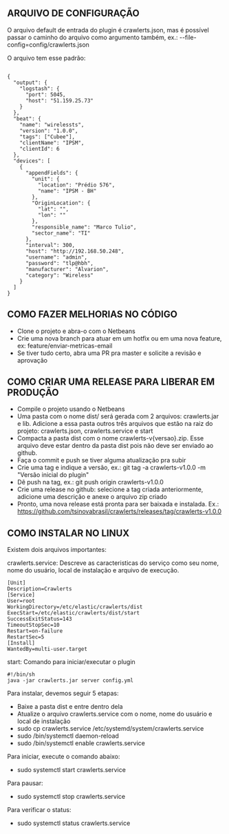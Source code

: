 ## ARQUIVO DE CONFIGURAÇÃO

O arquivo default de entrada do plugin é crawlerts.json, mas é possível passar o caminho do arquivo como argumento também, ex.: --file-config=config/crawlerts.json

O arquivo tem esse padrão:

```

{
  "output": {
    "logstash": {
      "port": 5045,
      "host": "51.159.25.73"
    }
  },
  "beat": {
    "name": "wirelessts",
    "version": "1.0.0",
    "tags": ["Cubee"],
    "clientName": "IPSM",
    "clientId": 6    
  },
  "devices": [
    {
      "appendFields": {
        "unit": {
          "location": "Prédio 576",
          "name": "IPSM - BH"
        },
        "OriginLocation": {          
          "lat": "",
          "lon": ""
        },
        "responsible_name": "Marco Tulio",
        "sector_name": "TI"
      },
      "interval": 300,
      "host": "http://192.168.50.248",
      "username": "admin",
      "password": "tlp@hbh",
      "manufacturer": "Alvarion",
      "category": "Wireless"
    }
  ]
}

```

## COMO FAZER MELHORIAS NO CÓDIGO

- Clone o projeto e abra-o com o Netbeans
- Crie uma nova branch para atuar em um hotfix ou em uma nova feature, ex: feature/enviar-metricas-email
- Se tiver tudo certo, abra uma PR pra master e solicite a revisão e aprovação

## COMO CRIAR UMA RELEASE PARA LIBERAR EM PRODUÇÃO

- Compile o projeto usando o Netbeans
- Uma pasta com o nome dist/ será gerada com 2 arquivos: crawlerts.jar e lib. Adicione a essa pasta outros três arquivos que estão na raiz do projeto: crawlerts.json, crawlerts.service e start
- Compacta a pasta dist com o nome crawlerts-v{versao}.zip. Esse arquivo deve estar dentro da pasta dist pois não deve ser enviado ao github.
- Faça o commit e push se tiver alguma atualização pra subir
- Crie uma tag e indique a versão, ex.: git tag -a crawlerts-v1.0.0 -m "Versão inicial do plugin"
- Dê push na tag, ex.: git push origin crawlerts-v1.0.0
- Crie uma release no github: selecione a tag criada anteriormente, adicione uma descrição e anexe o arquivo zip criado
- Pronto, uma nova release está pronta para ser baixada e instalada. Ex.: https://github.com/tsinovabrasil/crawlerts/releases/tag/crawlerts-v1.0.0

## COMO INSTALAR NO LINUX

Existem dois arquivos importantes:

crawlerts.service: Descreve as caracteristicas do serviço como seu nome, nome do usuário, local de instalação e arquivo de execução.

```
[Unit]
Description=Crawlerts
[Service]
User=root
WorkingDirectory=/etc/elastic/crawlerts/dist
ExecStart=/etc/elastic/crawlerts/dist/start
SuccessExitStatus=143
TimeoutStopSec=10
Restart=on-failure
RestartSec=5
[Install]
WantedBy=multi-user.target
```

start: Comando para iniciar/executar o plugin

```
#!/bin/sh
java -jar crawlerts.jar server config.yml
```

Para instalar, devemos seguir 5 etapas:

- Baixe a pasta dist e entre dentro dela
- Atualize o arquivo crawlerts.service com o nome, nome do usuário e local de instalação
- sudo cp crawlerts.service /etc/systemd/system/crawlerts.service
- sudo /bin/systemctl daemon-reload
- sudo /bin/systemctl enable crawlerts.service

Para iniciar, execute o comando abaixo:

- sudo systemctl start crawlerts.service

Para pausar:

- sudo systemctl stop crawlerts.service

Para verificar o status:

- sudo systemctl status crawlerts.service